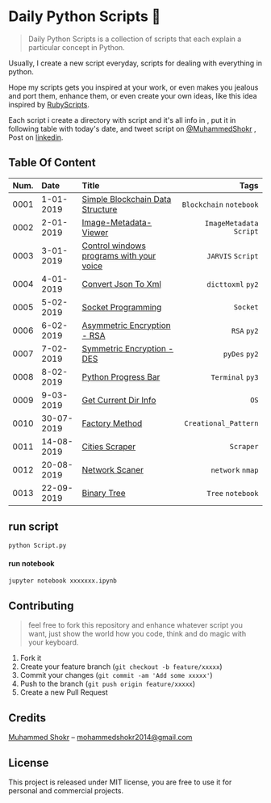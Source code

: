 # Daily Python Scripts :snake:
> Daily Python Scripts is a collection of scripts that each explain a particular concept in Python.

Usually, I create a new script everyday, scripts for dealing with everything in python.

Hope my scripts gets you inspired at your work, or even makes you jealous and port them, enhance them, or even create your own ideas, like this idea inspired by [RubyScripts](https://git.io/fjdO9).

Each script i create a directory with script and it's all info in , put it in following table with today's date, and tweet script on  [@MuhammedShokr](https://twitter.com/MuhammedShokr) , Post on  [linkedin](https://www.linkedin.com/in/muhammedshokr/).


## Table Of Content

|Num.| Date                     | Title                                                           | Tags                         |
|----|:------------------------ |:--------------------------------------------------------------- | ----------------------------:|
|0001|1-01-2019| [Simple Blockchain Data Structure](https://git.io/fjH8L)  |`Blockchain` `notebook`|
|0002|2-01-2019| [Image-Metadata-Viewer](https://git.io/fjH8q)  |`ImageMetadata` `Script`|
|0003|3-01-2019| [Control windows programs with your voice](https://git.io/fjH8m)  |`JARVIS` `Script`|
|0004|4-01-2019| [Convert Json To Xml](https://git.io/fjH8Y)  |`dicttoxml` `py2`|
|0005|5-02-2019| [Socket Programming](https://git.io/fjH8O)  |`Socket` |
|0006|6-02-2019| [Asymmetric Encryption - RSA](https://git.io/fjH83)  |`RSA` `py2`|
|0007|7-02-2019| [Symmetric Encryption - DES](https://git.io/fjH8n)  |`pyDes` `py2`|
|0008|8-02-2019| [Python Progress Bar](https://git.io/fjH8c)  |`Terminal` `py3`|
|0009|9-03-2019| [Get Current Dir Info](https://git.io/fjH8C)  |`OS` |
|0010|30-07-2019| [Factory Method](https://git.io/fjADl)  |`Creational_Pattern` |
|0011|14-08-2019| [Cities Scraper](https://git.io/fj5xe)  |`Scraper` |
|0012|20-08-2019| [Network Scaner](https://git.io/fjAD8)  |`network` `nmap` |
|0013|22-09-2019| [Binary Tree](https://git.io/JesGr)  |`Tree` `notebook` |


## run script
```sh
python Script.py
```
#### run notebook
```sh
jupyter notebook xxxxxxx.ipynb
```


## Contributing
> feel free to fork this repository and enhance whatever script you want, just show the world how you code, think and do magic with your keyboard.

1. Fork it 
2. Create your feature branch (`git checkout -b feature/xxxxx`)
3. Commit your changes (`git commit -am 'Add some xxxxx'`)
4. Push to the branch (`git push origin feature/xxxxx`)
5. Create a new Pull Request


## Credits
[Muhammed Shokr](https://github.com/Shokr) –  mohammedshokr2014@gmail.com

## License
This project is released under MIT license, you are free to use it for personal and commercial projects.

